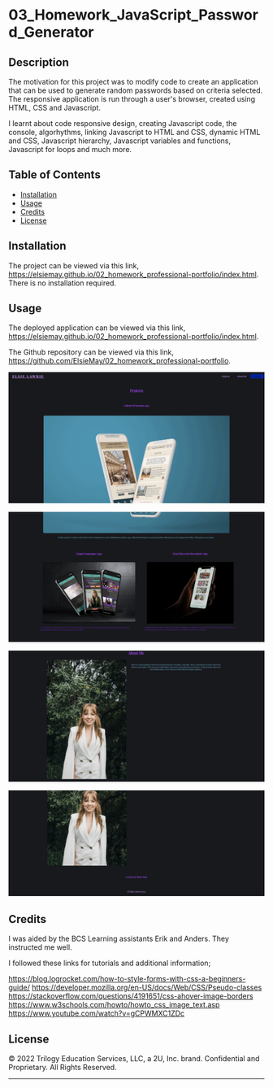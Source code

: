 # 03_Homework_JavaScript_Password_Generator

## Description

The motivation for this project was to modify code to create an application that can be used to generate random passwords based on criteria selected. The responsive application is run through a user's browser, created using HTML, CSS and Javascript.

I learnt about code responsive design, creating Javascript code, the console, algorhythms, linking Javascript to HTML and CSS, dynamic HTML and CSS, Javascript hierarchy, Javascript variables and functions, Javascript for loops and much more.

## Table of Contents

- [Installation](#installation)
- [Usage](#usage)
- [Credits](#credits)
- [License](#license)

## Installation

The project can be viewed via this link, https://elsiemay.github.io/02_homework_professional-portfolio/index.html. There is no installation required.

## Usage

The deployed application can be viewed via this link, https://elsiemay.github.io/02_homework_professional-portfolio/index.html.

The Github repository can be viewed via this link, https://github.com/ElsieMay/02_homework_professional-portfolio.

![Screenshots](https://github.com/ElsieMay/02_homework_professional-portfolio/blob/main/images/Screen%20Shot%202022-03-03%20at%2012.10.46%20am.png)

![Screenshots](https://github.com/ElsieMay/02_homework_professional-portfolio/blob/main/images/Screen%20Shot%202022-03-03%20at%2012.10.56%20am.png)

![Screenshots](https://github.com/ElsieMay/02_homework_professional-portfolio/blob/main/images/Screen%20Shot%202022-03-03%20at%2012.11.07%20am.png)

![Screenshots](https://github.com/ElsieMay/02_homework_professional-portfolio/blob/main/images/Screen%20Shot%202022-03-03%20at%2012.11.19%20am.png)

## Credits

I was aided by the BCS Learning assistants Erik and Anders. They instructed me well.

I followed these links for tutorials and additional information;

https://blog.logrocket.com/how-to-style-forms-with-css-a-beginners-guide/
https://developer.mozilla.org/en-US/docs/Web/CSS/Pseudo-classes
https://stackoverflow.com/questions/4191651/css-ahover-image-borders
https://www.w3schools.com/howto/howto_css_image_text.asp
https://www.youtube.com/watch?v=gCPWMXC1ZDc

## License

© 2022 Trilogy Education Services, LLC, a 2U, Inc. brand. Confidential and Proprietary. All Rights Reserved.

---
